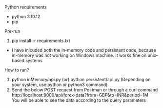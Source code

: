 Python requirements
- python 3.10.12
- pip

Pre-run
1) pip install -r requirements.txt

- I have inlcuded both the in-memory code and persistent code, because in-memory was not working on Windows machine. It works fine on unix-based systems

How to run?
1) python inMemory/api.py (or) python persistent/api.py (Depending on your system, use python or python3 command)
2) Send the below POST request from Postman or through a curl command <br/>
http://localhost:8000/api/forex-data?from=GBP&to=INR&period=1M <br/>
You will be able to see the data according to the query parameters

